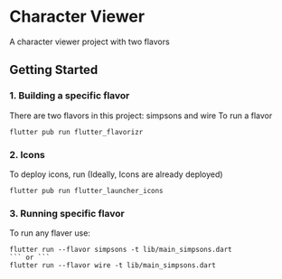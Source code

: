 # Character Viewer

A character viewer project with two flavors

## Getting Started
### 1. Building a specific flavor

There are two flavors in this project: simpsons and wire
To run a flavor
```
flutter pub run flutter_flavorizr
```
### 2. Icons
To deploy icons, run (Ideally, Icons are already  deployed)
```
flutter pub run flutter_launcher_icons
```

### 3. Running specific flavor
To run any flaver use:
```
flutter run --flavor simpsons -t lib/main_simpsons.dart
``` or ```
flutter run --flavor wire -t lib/main_simpsons.dart
```